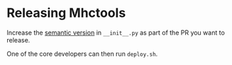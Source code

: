 # Releasing Mhctools

Increase the [semantic version](http://semver.org/) in `__init__.py` as part of the PR you want to release. 

One of the core developers can then run `deploy.sh`. 
